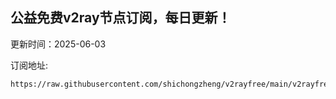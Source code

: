 ## 公益免费v2ray节点订阅，每日更新！
更新时间：2025-06-03

订阅地址:
```
https://raw.githubusercontent.com/shichongzheng/v2rayfree/main/v2rayfree
```
